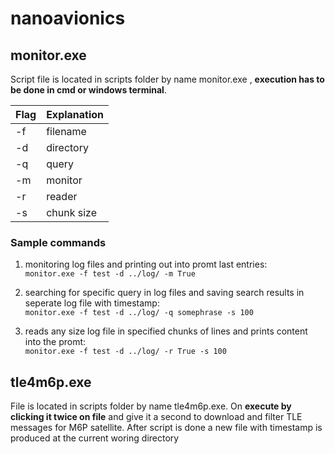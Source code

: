 # nanoavionics

## monitor.exe

Script file is located in scripts folder by name monitor.exe , **execution has to be done in cmd or windows terminal**. <br>

|Flag|Explanation|
|----|-----------|
|-f  |filename   |
|-d  |directory  |
|-q  |query      |
|-m  |monitor    |
|-r  |reader     |
|-s  |chunk size |

### Sample commands <br>
1. monitoring log files and printing out into promt last entries:<br>
`monitor.exe -f test -d ../log/ -m True`

2. searching for specific query in log files and saving search results in seperate log file with timestamp:<br>
`monitor.exe -f test -d ../log/ -q somephrase -s 100`

2. reads any size log file in specified chunks of lines and prints content into the promt:<br>
`monitor.exe -f test -d ../log/ -r True -s 100`


## tle4m6p.exe

File is located in scripts folder by name tle4m6p.exe. On **execute by clicking it twice on file** and give it a second to download and filter TLE messages
for M6P satellite. After script is done a new file with timestamp is produced at the current woring directory
